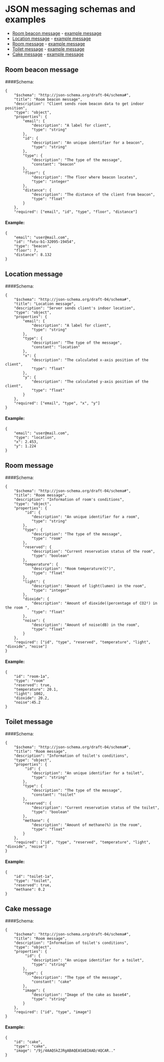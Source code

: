 # JSON messaging schemas and examples

- [Room beacon message](#room-beacon-message) - [example message](#room-beacon-example)
- [Location message](#location-message) - [example message](#location-example)
- [Room message](#room-message) - [example message](#room-example)
- [Toilet message](#toilet-message) - [example message](#toilet-example)
- [Cake message](#cake-message) - [example message](#cake-example)

<h2 name="room-beacon-message">Room beacon message</h2>

####Schema:

```
{
    "$schema": "http://json-schema.org/draft-04/schema#",  
    "title": "Room beacon message",  
    "description": "Client sends room beacon data to get indoor position",  
    "type": "object",  
    "properties": { 
        "email": {  
            "description": "A label for client", 
            "type": "string"  
        },
        "id": {  
            "description": "An unique identifier for a beacon",  
            "type": "string"  
        },
        "type": {  
            "description": "The type of the message",  
            "constant": "beacon"  
        },
        "floor": {  
            "description": "The floor where beacon locates",  
            "type": "integer"  
        },
        "distance": {  
            "description": "The distance of the client from beacon",  
            "type": "float"  
        }
    },  
    "required": ["email", "id", "type", "floor", "distance"]
```

<h4 name="room-beacon-example">Example:</h4>

```
{
    "email": "user@mail.com",
    "id": "futu-b1-32095-19454",
    "type": "beacon",
    "floor": 7,
    "distance": 8.132
}
```


<h2 id="location-message">Location message</h2>

####Schema:
```
{
    "$schema": "http://json-schema.org/draft-04/schema#",  
    "title": "Location message",  
    "description": "Server sends client's indoor location",  
    "type": "object",  
    "properties": {  
        "email": {  
            "description": "A label for client", 
            "type": "string"  
        },
        "type": {  
            "description": "The type of the message",  
            "constant": "location"  
        },
        "x": {  
            "description": "The calculated x-axis position of the client",  
            "type": "float"  
        },
        "y": {  
            "description": "The calculated y-axis position of the client",  
            "type": "float"  
        }
    },  
    "required": ["email", "type", "x", "y"]
}
```

<h4 name="location-example">Example:</h4>

```
{
    "email": "user@mail.com",
    "type": "location",
    "x": 2.453, 
    "y": 1.224
}
```


<h2 id="room-message">Room message</h2>

####Schema:
```
{
    "$schema": "http://json-schema.org/draft-04/schema#",  
    "title": "Room message",  
    "description": "Information of room's conditions",  
    "type": "object",  
    "properties": {  
         "id": {  
            "description": "An unique identifier for a room",  
            "type": "string"  
        },
        "type": {  
            "description": "The type of the message",  
            "type": "room"  
        },
        "reserved": {  
            "description": "Current reservation status of the room",  
            "type": "boolean"  
        },
        "temperature": {  
            "description": "Room temperature(C°)",  
            "type": "float"  
        },
        "light": {  
            "description": "Amount of light(lumen) in the room",  
            "type": "integer"  
        },
        "dioxide": {  
            "description": "Amount of dioxide((percentage of CO2²) in the room ",  
            "type": "float"  
        },
        "noise": {  
            "description": "Amount of noise(dB) in the room",  
            "type": "float"  
        }
    },  
    "required": ["id", "type", "reserved", "temperature", "light", "dioxide", "noise"]
}
```

<h4 name="room-example">Example:</h4>

```
{
    "id": "room-1a",
    "type": "room"
    "reserved": true, 
    "temperature": 20.1,
    "light": 1002,
    "dioxide": 20.2,
    "noise":45.2
}
```


<h2 id="toilet-message">Toilet message</h2>

####Schema:

```
{
    "$schema": "http://json-schema.org/draft-04/schema#",  
    "title": "Room message",  
    "description": "Information of toilet's conditions",  
    "type": "object",  
    "properties": {  
         "id": {  
            "description": "An unique identifier for a toilet",  
            "type": "string"  
        },
        "type": {  
            "description": "The type of the message",  
            "constant": "toilet"  
        },
        "reserved": {  
            "description": "Current reservation status of the toilet",  
            "type": "boolean"  
        },
        "methane": {  
            "description": "Amount of methane(%) in the room",  
            "type": "float"  
        }
    },  
    "required": ["id", "type", "reserved", "temperature", "light", "dioxide", "noise"]
}
```

<h4 name="toilet-example">Example:</h4>

```
{
    "id": "toilet-1a",
    "type": "toilet",
    "reserved": true, 
    "methane": 0.2
}
```


<h2 id="cake-message">Cake message</h2>

####Schema:

```
{
    "$schema": "http://json-schema.org/draft-04/schema#",  
    "title": "Room message",  
    "description": "Information of toilet's conditions",  
    "type": "object",  
    "properties": {  
         "id": {  
            "description": "An unique identifier for a toilet",  
            "type": "string"  
        },
        "type": {  
            "description": "The type of the message",  
            "constant": "cake"  
        },
        "image": {  
            "description": "Image of the cake as base64",  
            "type": "string"  
        }
    },  
    "required": ["id", "type", "image"]
}
```

<h4 name="cake-example">Example:</h4>

```
{
    "id": "cake",
    "type": "cake",
    "image": "/9j/4AAQSkZJRgABAQEASABIAAD/4QCAR.."
}
```
